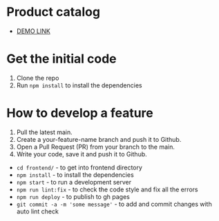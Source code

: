 # Product catalog
- [DEMO LINK]()

# Get the initial code
1. Clone the repo
1. Run `npm install` to install the dependencies

# How to develop a feature
1. Pull the latest main.
1. Create a your-feature-name branch and push it to Github.
1. Open a Pull Request (PR) from your branch to the main.
1. Write your code, save it and push it to Github.
- `cd frontend/` - to get into frontend directory
- `npm install` - to install the dependencies
- `npm start` - to run a development server
- `npm run lint:fix` - to check the code style and fix all the errors
- `npm run deploy` - to publish to gh pages
- `git commit -a -m 'some message'` - to add and commit changes with auto lint check
